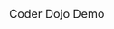 <html>
	<head>Coder Dojo Demo</head>
	<style>
		body {  
			font-size: 20px;
			max-width: 900px;
		}
		
		pre {
			background-color: rgba(0,0,0,1);
			color: #fff;
			padding: 20px;
			word-wrap: break-word;
		}
	</style>
	<body>
		<ol>
			<li>Anyone can do HTML5 Audio.
				<ul>
					<li>
						Put this in your console
<pre>
var msg = new SpeechSynthesisUtterance("Oh, so they have the Internet on computers now!");			
speechSynthesis.speak(msg);
</pre>		
					</li>
					<li>
						You can also change the voice, the pitch, speed and culture.
<pre>
var msg = new SpeechSynthesisUtterance("This perpetual motion machine Lisa made today is a joke. It just keeps going faster and faster");			
msg.voice = speechSynthesis.getVoices().filter(function(voice) { return voice.name == 'Zosia'; })[0];
msg.rate = 1
msg.pitch = 0.3
speechSynthesis.speak(msg);
</pre>		
					</li>
					<li>
						Most importantly you can make noise
<pre>
(function(){
	var context = new AudioContext();
	    osc = context.createOscillator(),
	    osc2 = context.createOscillator(),
	    gain = context.createGain(),
	    w = window.innerWidth,
	    h = window.innerHeight;

    osc.frequency = 400;
	osc.type = 'sawtooth';
    osc.connect(context.destination);
    osc.start(0);
		
    gain.gain.value = 100;
    gain.connect(osc.frequency);

    osc2.frequency.value = 1;
	osc2.type = 'square';
    osc2.connect(gain);
    osc2.start(0);

    document.addEventListener("mousemove", function(e) {
        osc.frequency.value = e.clientY / h * 1000 + 200;
        osc2.frequency.value = e.clientX / w * 30 + 1;
    });
})();
</pre>		
					</li>
				</ul>
			</li>
			<li>Doppler Pong!<br /> Lets take this <a href="https://github.com/dasmikko/dasmikko.github.io/tree/master/public/games/pong-game" target="_blank">pong</a></br> game and this bit of <a target="_blank" href="http://danielrapp.github.io/doppler/">'doppler'</a> code, mash it together and see what we get.</a></li>
			<li><ul>
				<li>
					Start a simple webserver
<pre>
python -m SimpleHTTPServer
</pre>
				</li>
				<li>Get Doppler Bandwidth on load
					<pre>
window.addEventListener('load', function() {
	window.doppler.init(function(bandwidth) {
		var threshold = 4;
		if (bandwidth.left > threshold || bandwidth.right > threshold) {
			window.dopplerBandwidth = bandwidth;
		}
	});
});
					</pre>
				</li>
				<li>
					Add some properties we will need to the game class
					<pre>
var dopplerEasingUpCount;
var dopplerEasingDownCount;
var dopplerPaddleDirection;
					</pre>
				</li>
				<li>And give those properties values on game start and function resetBall
					<pre>
this.dopplerEasingUpCount = 100;
this.dopplerEasingDownCount = 100;
this.dopplerPaddleDirection = 'up'
					</pre>
				</li>
				<li>We are only interested in moving the right paddle with our motion so lets make the left paddle computer controlled in the update function.
					<pre>
this.paddle1.body.y = this.ball.y;
					</pre>
				</li>
				<li>Still in the update function add up and down motion based on the doppler bandwith
					<pre>
if(window.dopplerBandwidth.left > window.dopplerBandwidth.right)
{
	this.paddle2.body.y -= window.dopplerBandwidth.left * 1.5;
}
else
{
	this.paddle2.body.y += window.dopplerBandwidth.right;
}
					</pre>
				</li>
				<li>Err once the paddle starts in the one direction it does not stop even when our hand stops. Lets add some fake easing that makes the paddle slow down to a stop.
					<pre>
console.log(window.dopplerBandwidth);
if(window.dopplerBandwidth.left > window.dopplerBandwidth.right)
{
	//console.log('up')
	if(this.dopplerPaddleDirection === 'down') {
		this.dopplerEasingDownCount = 100;
		this.dopplerPaddleDirection = 'up';
		console.log('change');
	}

	if(this.dopplerEasingUpCount > 0) {
		this.paddle2.body.y -= (window.dopplerBandwidth.left * 1.5) * (this.dopplerEasingUpCount / 100);
	}
	else {
		this.paddle2.body.y = this.paddle2.body.y;
	}

	this.dopplerEasingUpCount--;

	//console.log(this.dopplerEasingUpCount);
}
// move down with doppler
else if(window.dopplerBandwidth.right > window.dopplerBandwidth.left)
{
	//console.log('down')
	if(this.dopplerPaddleDirection === 'up') {
		this.dopplerEasingUpCount = 100;
		this.dopplerPaddleDirection = 'down';
	}

	if(this.dopplerEasingDownCount > 0) {
		this.paddle2.body.y += (window.dopplerBandwidth.right * 1.5) * (this.dopplerEasingDownCount / 100);
	}
	else {
		this.paddle2.body.y = this.paddle2.body.y;
	}

	this.dopplerEasingDownCount--;
}
					</pre>
				</li>
			</ul></li>
		</ol>
				
	</body>
</html>